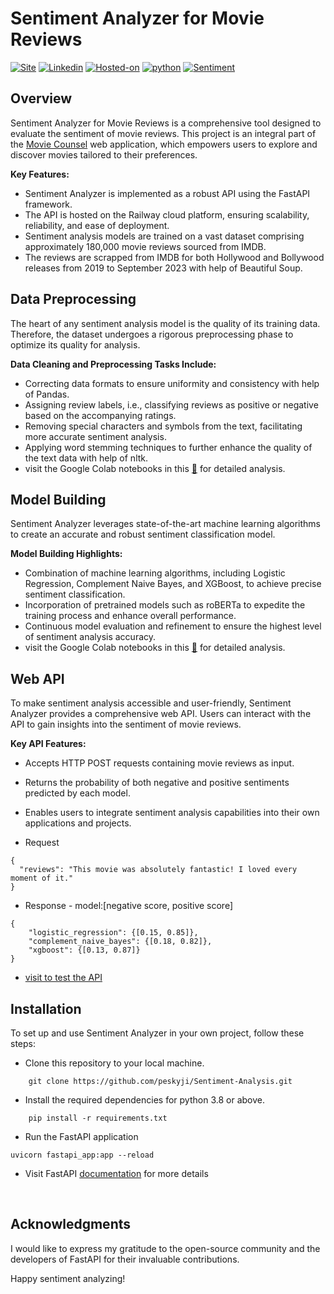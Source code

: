 # Sentiment Analyzer for Movie Reviews
[![Site](https://img.shields.io/static/v1?label=visit%20Website&message=Movie%20Counsel%20Page&color=yellow)](https://movie-counsel.streamlit.app)
[![Linkedin](https://img.shields.io/static/v1?label=visit&message=My%20Linkedin%20Page&color=blue&logo=linkedin)](https://www.linkedin.com/in/shailesh-bisht-b42a73184/)
[![Hosted-on](https://img.shields.io/static/v1?label=API%20hosted%20on&message=railway&color=orange&logo=railway)](https://railway.app/)
[![python](https://img.shields.io/static/v1?label=Python&message=%3E=3.9&color=brown&logo=python)]()
[![Sentiment](https://img.shields.io/static/v1?label=Sentiment&message=Analysis&color=purple&logo=python)]()
<br>

## Overview

Sentiment Analyzer for Movie Reviews is a comprehensive tool designed to evaluate the sentiment of movie reviews. This project is an integral part of the [Movie Counsel](https://movie-counsel.streamlit.app) web application, which empowers users to explore and discover movies tailored to their preferences.

**Key Features:**

- Sentiment Analyzer is implemented as a robust API using the FastAPI framework.
- The API is hosted on the Railway cloud platform, ensuring scalability, reliability, and ease of deployment.
- Sentiment analysis models are trained on a vast dataset comprising approximately 180,000 movie reviews sourced from IMDB.
- The reviews are scrapped from IMDB for both Hollywood and Bollywood releases from 2019 to September 2023 with help of Beautiful Soup.

## Data Preprocessing

The heart of any sentiment analysis model is the quality of its training data. Therefore, the dataset undergoes a rigorous preprocessing phase to optimize its quality for analysis.

**Data Cleaning and Preprocessing Tasks Include:**

- Correcting data formats to ensure uniformity and consistency with help of Pandas.
- Assigning review labels, i.e., classifying reviews as positive or negative based on the accompanying ratings.
- Removing special characters and symbols from the text, facilitating more accurate sentiment analysis.
- Applying word stemming techniques to further enhance the quality of the text data with help of nltk.
- visit the Google Colab notebooks in this [📁](https://drive.google.com/drive/folders/11Cm5Co2d-X9SrE8r7ANPu4-as3F_ik5Q?usp=drive_link) for detailed analysis.

## Model Building

Sentiment Analyzer leverages state-of-the-art machine learning algorithms to create an accurate and robust sentiment classification model.

**Model Building Highlights:**

- Combination of machine learning algorithms, including Logistic Regression, Complement Naive Bayes, and XGBoost, to achieve precise sentiment classification.
- Incorporation of pretrained models such as roBERTa to expedite the training process and enhance overall performance.
- Continuous model evaluation and refinement to ensure the highest level of sentiment analysis accuracy.
- visit the Google Colab notebooks in this [📁](https://drive.google.com/drive/folders/11Cm5Co2d-X9SrE8r7ANPu4-as3F_ik5Q?usp=drive_link) for detailed analysis.

## Web API

To make sentiment analysis accessible and user-friendly, Sentiment Analyzer provides a comprehensive web API. Users can interact with the API to gain insights into the sentiment of movie reviews.

**Key API Features:**

- Accepts HTTP POST requests containing movie reviews as input.
- Returns the probability of both negative and positive sentiments predicted by each model.
- Enables users to integrate sentiment analysis capabilities into their own applications and projects.

- Request
```
{
  "reviews": "This movie was absolutely fantastic! I loved every moment of it."
}
```
- Response - model:[negative score, positive score]
```
{
    "logistic_regression": {[0.15, 0.85]},
    "complement_naive_bayes": {[0.18, 0.82]},
    "xgboost": {[0.13, 0.87]}
}
```
- [visit to test the API](https://sentiment-analysis-production.up.railway.app/docs)
## Installation
To set up and use Sentiment Analyzer in your own project, follow these steps:

- Clone this repository to your local machine.
```
    git clone https://github.com/peskyji/Sentiment-Analysis.git
```
- Install the required dependencies for python 3.8 or above.
```
    pip install -r requirements.txt
```
- Run the FastAPI application
```
uvicorn fastapi_app:app --reload
```
- Visit FastAPI [documentation](https://fastapi.tiangolo.com/) for more details

<br>

## Acknowledgments
I would like to express my gratitude to the open-source community and the developers of FastAPI for their invaluable contributions.

Happy sentiment analyzing!

